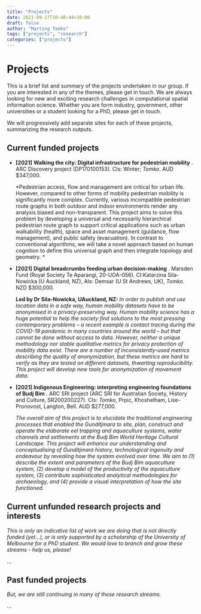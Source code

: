 ```yaml
---
title: "Projects"
date: 2021-09-17T10:48:44+10:00
draft: false
author: "Marting Tomko"
tags: ["projects", "research"]
categories: ["projects"]
---
```


# Projects

This is a brief list and summary of the projects undertaken in our group. If you are interested in any of the themes, please get in touch. We are always looking for new and exciting research challenges in computational spatial information science. Whether you are form industry, government, other universities or a student looking for a PhD, please get in touch.

We will progressively add separate sites for each of these projects, summarizing the research outputs.

## Current funded projects

- __[2021]__ __Walking the city: Digital infrastructure for pedestrian mobility__ . ARC Discovery project (DP170100153). CIs: Winter; _Tomko_.  AUD \$347,000.

  *Pedestrian access, flow and management are critical for urban life. However, compared to other forms of mobility pedestrian mobility is significantly more complex. Currently, various incompatible pedestrian route graphs in both outdoor and indoor environments render any analysis biased and non-transparent. This project aims to solve this problem by developing a universal and necessarily hierarchical pedestrian route graph to support critical applications such as urban walkability (health), space and asset management (guidance, flow management), and public safety (evacuation). In contrast to conventional algorithms, we will take a novel approach based on human cognition to define this universal graph and then integrate topology and geometry. *
  
- __[2021]__ __Digital breadcrumbs feeding urban decision-making__ . Marsden Fund (Royal Society Te Aparangi,  20-UOA-056). CI:Katarzina Sila-Nowicka (U Auckland, NZ), AIs: Demsar (U St Andrews, UK), _Tomko_. NZD $300,000. 

  __Led by Dr Sila-Nowicka, UAuckland, NZ:__ *In order to publish and use location data in a safe way, human mobility datasets have to be anonymised in a privacy-preserving way. Human mobility science has a huge potential to help the society find solutions to the most pressing contemporary problems – a recent example is contact tracing during the COVID-19 pandemic in many countries around the world – but that cannot be done without access to data. However, neither a unique methodology nor stable qualitative metrics for privacy protection of mobility data exist. There are a number of inconsistently-used metrics describing the quality of anonymization, but these metrics are hard to verify as they are tested on different datasets, thwarting reproducibility. This project will develop new tools for anonymization of movement data.* 
  
- __[2021]__ __Indigenous Engineering: interpreting engineering foundations of Budj Bim__ . ARC SRI project (ARC SRI for Australian Society, History and Culture,  SR200200227). CIs: _Tomko_, Prpic, Khoshelham, Lise-Pronovost, Langton, Bell. AUD $277,000. 

  *The overall aim of this project is to elucidate the traditional engineering processes that enabled the Gunditjmara to site, plan, construct and operate the elaborate eel trapping and aquaculture systems, water channels and settlements at the Budj Bim World Heritage Cultural Landscape. This project will enhance our understanding and conceptualising of Gunditjmara history, technological ingenuity and endeavour by revealing how the system evolved over time. We aim to (1) describe the extent and parameters of the Budj Bim aquaculture system, (2) develop a model of the productivity of the aquaculture system, (3) contribute sophisticated analytical methodologies for archaeology, and (4) provide a visual interpretation of how the site functioned.*
  

## Current unfunded research projects and interests

*This is only an indicative list of work we are doing that is not directly funded (yet...), or is only supported by a scholarship of the University of Melbourne for a PhD student. We would love to branch and grow these streams - help us, please!*

...

## Past funded projects 

*But, we are still continuing in many of these research streams.*

...